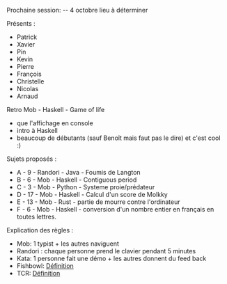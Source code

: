 Prochaine session: -- 4 octobre lieu à déterminer

Présents :
- Patrick
- Xavier
- Pin
- Kevin
- Pierre
- François
- Christelle
- Nicolas
- Arnaud

Retro Mob  - Haskell - Game of life
- que l'affichage en console
- intro à Haskell
- beaucoup de débutants (sauf Benoît mais faut pas le dire) et c'est cool :)

Sujets proposés :
- A - 9 - Randori - Java - Foumis de Langton
- B - 6 - Mob - Haskell - Contiguous period
- C - 3 - Mob - Python - Systeme proie/prédateur
- D - 17 - Mob - Haskell - Calcul d'un score de Molkky
- E - 13 - Mob - Rust - partie de mourre contre l'ordinateur
- F - 6 - Mob - Haskell - conversion d'un nombre entier en français en toutes lettres.

Explication des règles :
* Mob: 1 typist + les autres naviguent
* Randori : chaque personne prend le clavier pendant 5 minutes
* Kata: 1 personne fait une démo + les autres donnent du feed back
* Fishbowl: [Définition](https://en.wikipedia.org/wiki/Fishbowl_(conversation))
* TCR: [Définition](https://medium.com/@kentbeck_7670/test-commit-revert-870bbd756864)

